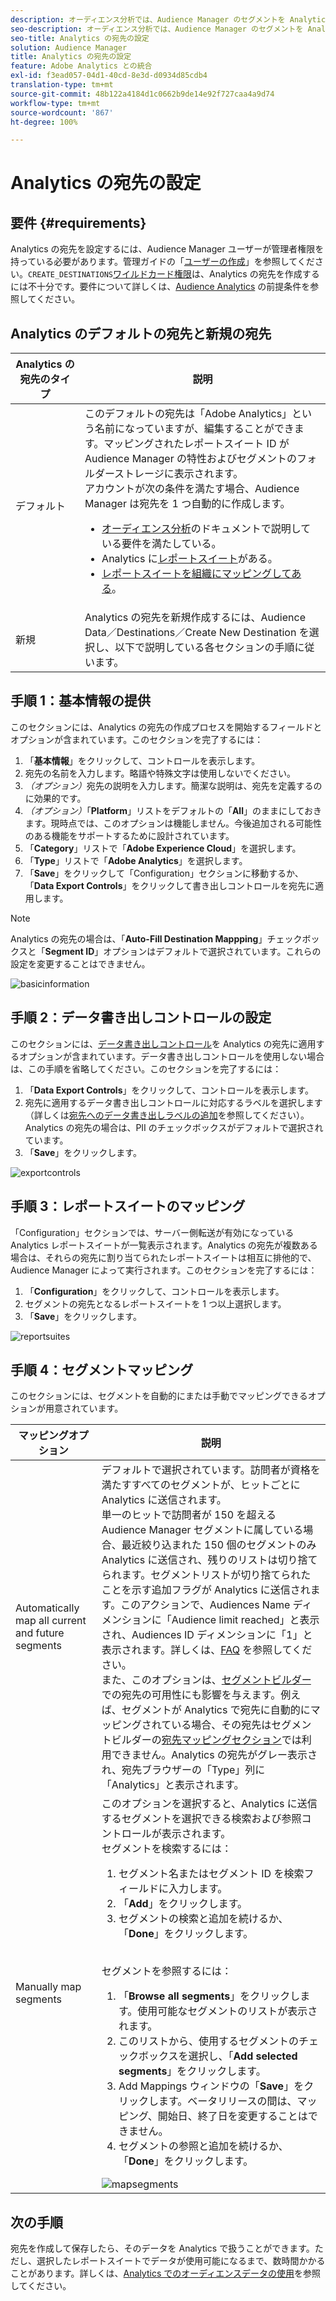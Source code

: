 ```yaml
---
description: オーディエンス分析では、Audience Manager のセグメントを Analytics に送信できます。この機能を使用するには、Analytics の宛先を作成して、Audience Manager でセグメントをその宛先にマッピングします。
seo-description: オーディエンス分析では、Audience Manager のセグメントを Analytics に送信できます。この機能を使用するには、Analytics の宛先を作成して、Audience Manager でセグメントをその宛先にマッピングします。
seo-title: Analytics の宛先の設定
solution: Audience Manager
title: Analytics の宛先の設定
feature: Adobe Analytics との統合
exl-id: f3ead057-04d1-40cd-8e3d-d0934d85cdb4
translation-type: tm+mt
source-git-commit: 48b122a4184d1c0662b9de14e92f727caa4a9d74
workflow-type: tm+mt
source-wordcount: '867'
ht-degree: 100%

---
```


# Analytics の宛先の設定

## 要件 {#requirements}

Analytics の宛先を設定するには、Audience Manager ユーザーが管理者権限を持っている必要があります。管理ガイドの「[ユーザーの作成](/help/using/features/administration/administration-overview.md#create-users)」を参照してください。`CREATE_DESTINATIONS`[ワイルドカード権限](/help/using/features/administration/administration-overview.md#wild-card-permissions)は、Analytics の宛先を作成するには不十分です。要件について詳しくは、[Audience Analytics](https://docs.adobe.com/content/help/ja-JP/analytics/integration/audience-analytics/mc-audiences-aam.html) の前提条件を参照してください。

## Analytics のデフォルトの宛先と新規の宛先

| Analytics の宛先のタイプ | 説明 |
|---|---|
| デフォルト | このデフォルトの宛先は「Adobe Analytics」という名前になっていますが、編集することができます。マッピングされたレポートスイート ID が Audience Manager の特性およびセグメントのフォルダーストレージに表示されます。<br>アカウントが次の条件を満たす場合、Audience Manager は宛先を 1 つ自動的に作成します。<br> <ul><li>[オーディエンス分析](https://docs.adobe.com/content/help/en/analytics/integration/audience-analytics/mc-audiences-aam.html)のドキュメントで説明している要件を満たしている。</li><li>Analytics に[レポートスイート](https://docs.adobe.com/content/help/ja-JP/analytics/admin/manage-report-suites/report-suites-admin.html)がある。</li><li>[レポートスイートを組織にマッピングしてある](https://docs.adobe.com/content/help/ja-JP/core-services/interface/about-core-services/report-suite-mapping.html)。</li></ul> |
| 新規 | Analytics の宛先を新規作成するには、Audience Data／Destinations／Create New Destination を選択し、以下で説明している各セクションの手順に従います。 |

## 手順 1：基本情報の提供

このセクションには、Analytics の宛先の作成プロセスを開始するフィールドとオプションが含まれています。このセクションを完了するには：

1. 「**基本情報**」をクリックして、コントロールを表示します。
2. 宛先の名前を入力します。略語や特殊文字は使用しないでください。
3. *（オプション）*&#x200B;宛先の説明を入力します。簡潔な説明は、宛先を定義するのに効果的です。
4. *（オプション）*「**Platform**」リストをデフォルトの「**All**」のままにしておきます。現時点では、このオプションは機能しません。今後追加される可能性のある機能をサポートするために設計されています。
5. 「**Category**」リストで「**Adobe Experience Cloud**」を選択します。
6. 「**Type**」リストで「**Adobe Analytics**」を選択します。
7. 「**Save**」をクリックして「Configuration」セクションに移動するか、「**Data Export Controls**」をクリックして書き出しコントロールを宛先に適用します。

>[!NOTE]
>
>Analytics の宛先の場合は、「**Auto-Fill Destination Mappping**」チェックボックスと「**Segment ID**」オプションはデフォルトで選択されています。これらの設定を変更することはできません。

![basicinformation](assets/basicinformation.png)

## 手順 2：データ書き出しコントロールの設定

このセクションには、[データ書き出しコントロール](/help/using/features/data-export-controls.md)を Analytics の宛先に適用するオプションが含まれています。データ書き出しコントロールを使用しない場合は、この手順を省略してください。このセクションを完了するには：

1. 「**Data Export Controls**」をクリックして、コントロールを表示します。
1. 宛先に適用するデータ書き出しコントロールに対応するラベルを選択します（詳しくは[宛先へのデータ書き出しラベルの追加](/help/using/features/destinations/add-data-export-labels.md)を参照してください）。Analytics の宛先の場合は、PII のチェックボックスがデフォルトで選択されています。
1. 「**Save**」をクリックします。

![exportcontrols](assets/exportControls.png)

## 手順 3：レポートスイートのマッピング

「Configuration」セクションでは、サーバー側転送が有効になっている Analytics レポートスイートが一覧表示されます。Analytics の宛先が複数ある場合は、それらの宛先に割り当てられたレポートスイートは相互に排他的で、Audience Manager によって実行されます。このセクションを完了するには：

1. 「**Configuration**」をクリックして、コントロールを表示します。
1. セグメントの宛先となるレポートスイートを 1 つ以上選択します。
1. 「**Save**」をクリックします。

![reportsuites](assets/reportSuites.png)

## 手順 4：セグメントマッピング

このセクションには、セグメントを自動的にまたは手動でマッピングできるオプションが用意されています。

| マッピングオプション | 説明 |
|---|---|
| Automatically map all current and future segments | デフォルトで選択されています。訪問者が資格を満たすすべてのセグメントが、ヒットごとに Analytics に送信されます。<br>単一のヒットで訪問者が 150 を超える Audience Manager セグメントに属している場合、最近絞り込まれた 150 個のセグメントのみ Analytics に送信され、残りのリストは切り捨てられます。セグメントリストが切り捨てられたことを示す追加フラグが Analytics に送信されます。このアクションで、Audiences Name ディメンションに「Audience limit reached」と表示され、Audiences ID ディメンションに「1」と表示されます。詳しくは、[FAQ](https://docs.adobe.com/content/help/ja-JP/analytics/integration/audience-analytics/audience-analytics-workflow/mc-audiences-faqs.html) を参照してください。<br>また、このオプションは、[セグメントビルダー](/help/using/features/segments/segment-builder.md)での宛先の可用性にも影響を与えます。例えば、セグメントが Analytics で宛先に自動的にマッピングされている場合、その宛先はセグメントビルダーの[宛先マッピングセクション](/help/using/features/segments/segment-builder.md#segment-builder-controls-destinations)では利用できません。Analytics の宛先がグレー表示され、宛先ブラウザーの「Type」列に「Analytics」と表示されます。 |
| Manually map segments | このオプションを選択すると、Analytics に送信するセグメントを選択できる検索および参照コントロールが表示されます。<br>セグメントを検索するには：<br> <ol><li>セグメント名またはセグメント ID を検索フィールドに入力します。</li><li>「<b>Add</b>」をクリックします。</li><li>セグメントの検索と追加を続けるか、「<b>Done</b>」をクリックします。</li></ol><br>セグメントを参照するには： <ol><li>「<b>Browse all segments</b>」をクリックします。使用可能なセグメントのリストが表示されます。</li><li>このリストから、使用するセグメントのチェックボックスを選択し、「<b>Add selected segments</b>」をクリックします。</li><li>Add Mappings ウィンドウの「<b>Save</b>」をクリックします。ベータリリースの間は、マッピング、開始日、終了日を変更することはできません。</li><li>セグメントの参照と追加を続けるか、「<b>Done</b>」をクリックします。</li></ol> ![mapsegments](assets/mapSegments.png) |

## 次の手順

宛先を作成して保存したら、そのデータを Analytics で扱うことができます。ただし、選択したレポートスイートでデータが使用可能になるまで、数時間かかることがあります。詳しくは、[Analytics でのオーディエンスデータの使用](https://docs.adobe.com/content/help/ja-JP/analytics/integration/audience-analytics/audience-analytics-workflow/use-audience-data-analytics.html)を参照してください。
